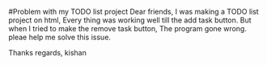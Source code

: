 #Problem with my TODO list project
Dear friends,
I was making a TODO list project on html, Every thing was working well till the add task button.
But when I tried to make the remove task button, The program gone wrong.
pleae help me solve this issue.

Thanks regards,
kishan
